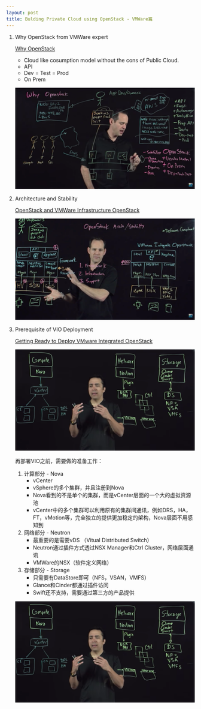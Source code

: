 ```yaml
---
layout: post
title: Bulding Private Cloud using OpenStack - VMWare篇
---
```


1. Why OpenStack from VMWare expert

   [Why OpenStack](https://www.youtube.com/watch?v=Bk4NoUsikVA&t=4s)

   - Cloud like cosumption model without the cons of Public Cloud.
   - API
   - Dev = Test = Prod
   - On Prem

   ![openstack_arch2](../img/openstack_arch2.png)

2. Architecture and Stability

   [OpenStack and VMWare Infrastructure OpenStack](https://www.youtube.com/watch?v=ijnYlUoVxsI)

   ![openstack_arch1](../img/openstack_arch1.png)

3. Prerequisite of VIO Deployment

   [Getting Ready to Deploy VMware Integrated OpenStack](https://www.youtube.com/watch?v=23egG37z8yQ)

   ![VIO_Deployment1](../img/VIO_Deployment1.png)

   再部署VIO之前，需要做的准备工作：

   1. 计算部分 - Nova
      - vCenter
      - vSphere的多个集群，并且注册到Nova
      - Nova看到的不是单个的集群，而是vCenter层面的一个大的虚拟资源池
      - vCenter中的多个集群可以利用原有的集群间通讯，例如DRS，HA，FT，vMotion等，完全独立的提供更加稳定的架构，Nova层面不用感知到
   2. 网络部分 - Neutron
      - 最重要的是需要vDS （Vitual Distributed Switch）
      - Neutron通过插件方式透过NSX Manager和Ctrl Cluster，网络层面通讯
      - VMWare的NSX（软件定义网络）
   3. 存储部分 - Storage
      - 只需要有DataStore即可（NFS，VSAN，VMFS）
      - Glance和Cinder都通过插件访问
      - Swift还不支持，需要通过第三方的产品提供

   ![VIO_Deployment1](../img/VIO_Deployment1.png)